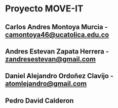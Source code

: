 # Proyecto MOVE-IT
## Carlos Andres Montoya Murcia - camontoya46@ucatolica.edu.co
## Andres Estevan Zapata Herrera - zandresestevan@gmail.com
## Daniel Alejandro Ordoñez Clavijo - atomlejandro@gmail.com
## Pedro David Calderon
